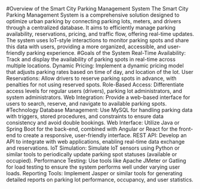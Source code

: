#Overview of the Smart City Parking Management System
The Smart City Parking Management System is a comprehensive solution designed to optimize urban parking by connecting parking lots, meters, and drivers through a centralized database. It aims to efficiently manage parking availability, reservations, pricing, and traffic flow, offering real-time updates. The system uses IoT-style interactions to monitor parking spots and share this data with users, providing a more organized, accessible, and user-friendly parking experience.
#Goals of the System
Real-Time Availability: Track and display the availability of parking spots in real-time across multiple locations.
Dynamic Pricing: Implement a dynamic pricing model that adjusts parking rates based on time of day, and location of the lot.
User Reservations: Allow drivers to reserve parking spots in advance, with penalties for not using reserved spots.
Role-Based Access: Differentiate access levels for regular users (drivers), parking lot administrators, and system administrators.
Web Integration: Provide a web-based interface for users to search, reserve, and navigate to available parking spots.
#Technology
Database Management: Use MySQL for handling parking data with triggers, stored procedures, and constraints to ensure data consistency and avoid double bookings.
Web Interface: Utilize Java or Spring Boot for the back-end, combined with Angular or React for the front-end to create a responsive, user-friendly interface.
REST API: Develop an API to integrate with web applications, enabling real-time data exchange and reservations.
IoT Simulation: Simulate IoT sensors using Python or similar tools to periodically update parking spot statuses (available or occupied).
Performance Testing: Use tools like Apache JMeter or Gatling for load testing to ensure the system performs well under varying user loads.
Reporting Tools: Implement Jasper or similar tools for generating detailed reports on parking lot performance, occupancy, and user statistics.
